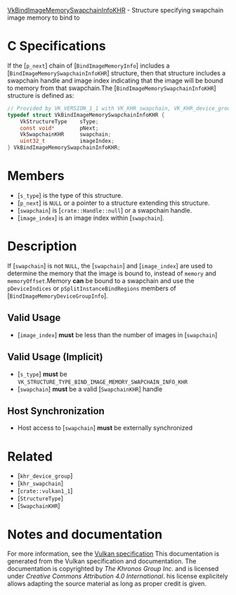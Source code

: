[VkBindImageMemorySwapchainInfoKHR](https://www.khronos.org/registry/vulkan/specs/1.3-extensions/man/html/VkBindImageMemorySwapchainInfoKHR.html) - Structure specifying swapchain image memory to bind to

# C Specifications
If the [`p_next`] chain of [`BindImageMemoryInfo`] includes a
[`BindImageMemorySwapchainInfoKHR`] structure, then that structure
includes a swapchain handle and image index indicating that the image will
be bound to memory from that swapchain.The [`BindImageMemorySwapchainInfoKHR`] structure is defined as:
```c
// Provided by VK_VERSION_1_1 with VK_KHR_swapchain, VK_KHR_device_group with VK_KHR_swapchain
typedef struct VkBindImageMemorySwapchainInfoKHR {
    VkStructureType    sType;
    const void*        pNext;
    VkSwapchainKHR     swapchain;
    uint32_t           imageIndex;
} VkBindImageMemorySwapchainInfoKHR;
```

# Members
- [`s_type`] is the type of this structure.
- [`p_next`] is `NULL` or a pointer to a structure extending this structure.
- [`swapchain`] is [`crate::Handle::null`] or a swapchain handle.
- [`image_index`] is an image index within [`swapchain`].

# Description
If [`swapchain`] is not `NULL`, the [`swapchain`] and [`image_index`]
are used to determine the memory that the image is bound to, instead of
`memory` and `memoryOffset`.Memory  **can**  be bound to a swapchain and use the `pDeviceIndices` or
`pSplitInstanceBindRegions` members of
[`BindImageMemoryDeviceGroupInfo`].
## Valid Usage
-  [`image_index`] **must**  be less than the number of images in [`swapchain`]

## Valid Usage (Implicit)
-  [`s_type`] **must**  be `VK_STRUCTURE_TYPE_BIND_IMAGE_MEMORY_SWAPCHAIN_INFO_KHR`
-  [`swapchain`] **must**  be a valid [`SwapchainKHR`] handle

## Host Synchronization
- Host access to [`swapchain`] **must**  be externally synchronized

# Related
- [`khr_device_group`]
- [`khr_swapchain`]
- [`crate::vulkan1_1`]
- [`StructureType`]
- [`SwapchainKHR`]

# Notes and documentation
For more information, see the [Vulkan specification](https://www.khronos.org/registry/vulkan/specs/1.3-extensions/html/vkspec.html)
This documentation is generated from the Vulkan specification and documentation.
The documentation is copyrighted by *The Khronos Group Inc.* and is licensed under *Creative Commons Attribution 4.0 International*.
his license explicitely allows adapting the source material as long as proper credit is given.
        